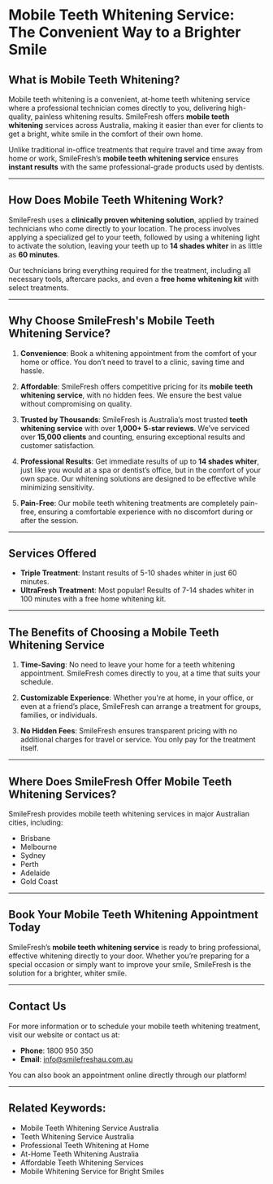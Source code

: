 # Mobile Teeth Whitening Service: The Convenient Way to a Brighter Smile

## What is Mobile Teeth Whitening?

Mobile teeth whitening is a convenient, at-home teeth whitening service where a professional technician comes directly to you, delivering high-quality, painless whitening results. SmileFresh offers **mobile teeth whitening** services across Australia, making it easier than ever for clients to get a bright, white smile in the comfort of their own home.

Unlike traditional in-office treatments that require travel and time away from home or work, SmileFresh’s **mobile teeth whitening service** ensures **instant results** with the same professional-grade products used by dentists.

---

## How Does Mobile Teeth Whitening Work?

SmileFresh uses a **clinically proven whitening solution**, applied by trained technicians who come directly to your location. The process involves applying a specialized gel to your teeth, followed by using a whitening light to activate the solution, leaving your teeth up to **14 shades whiter** in as little as **60 minutes**.

Our technicians bring everything required for the treatment, including all necessary tools, aftercare packs, and even a **free home whitening kit** with select treatments.

---

## Why Choose SmileFresh's Mobile Teeth Whitening Service?

1. **Convenience**: Book a whitening appointment from the comfort of your home or office. You don’t need to travel to a clinic, saving time and hassle.

2. **Affordable**: SmileFresh offers competitive pricing for its **mobile teeth whitening service**, with no hidden fees. We ensure the best value without compromising on quality.

3. **Trusted by Thousands**: SmileFresh is Australia’s most trusted **teeth whitening service** with over **1,000+ 5-star reviews**. We’ve serviced over **15,000 clients** and counting, ensuring exceptional results and customer satisfaction.

4. **Professional Results**: Get immediate results of up to **14 shades whiter**, just like you would at a spa or dentist’s office, but in the comfort of your own space. Our whitening solutions are designed to be effective while minimizing sensitivity.

5. **Pain-Free**: Our mobile teeth whitening treatments are completely pain-free, ensuring a comfortable experience with no discomfort during or after the session.

---

## Services Offered

- **Triple Treatment**: Instant results of 5-10 shades whiter in just 60 minutes.
- **UltraFresh Treatment**: Most popular! Results of 7-14 shades whiter in 100 minutes with a free home whitening kit.

---

## The Benefits of Choosing a Mobile Teeth Whitening Service

1. **Time-Saving**: No need to leave your home for a teeth whitening appointment. SmileFresh comes directly to you, at a time that suits your schedule.
   
2. **Customizable Experience**: Whether you're at home, in your office, or even at a friend’s place, SmileFresh can arrange a treatment for groups, families, or individuals.

3. **No Hidden Fees**: SmileFresh ensures transparent pricing with no additional charges for travel or service. You only pay for the treatment itself.

---

## Where Does SmileFresh Offer Mobile Teeth Whitening Services?

SmileFresh provides mobile teeth whitening services in major Australian cities, including:

- Brisbane
- Melbourne
- Sydney
- Perth
- Adelaide
- Gold Coast

---

## Book Your Mobile Teeth Whitening Appointment Today

SmileFresh’s **mobile teeth whitening service** is ready to bring professional, effective whitening directly to your door. Whether you’re preparing for a special occasion or simply want to improve your smile, SmileFresh is the solution for a brighter, whiter smile.

---

## Contact Us

For more information or to schedule your mobile teeth whitening treatment, visit our website or contact us at:

- **Phone**: 1800 950 350
- **Email**: info@smilefreshau.com.au

You can also book an appointment online directly through our platform!

---

## Related Keywords:

- Mobile Teeth Whitening Service Australia
- Teeth Whitening Service Australia
- Professional Teeth Whitening at Home
- At-Home Teeth Whitening Australia
- Affordable Teeth Whitening Services
- Mobile Whitening Service for Bright Smiles

